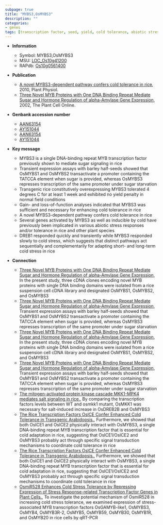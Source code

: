 ```yaml
---
subpage: true
title: "MYBS3,OsMYBS3"
description: ""
categories:
- genes
tags: [transcription factor, seed, yield, cold tolerance, abiotic stress, cold stress]
---
```


* **Information**  
    + Symbol: MYBS3,OsMYBS3  
    + MSU: [LOC_Os10g41200](http://rice.plantbiology.msu.edu/cgi-bin/ORF_infopage.cgi?orf=LOC_Os10g41200)  
    + RAPdb: [Os10g0561400](http://rapdb.dna.affrc.go.jp/viewer/gbrowse_details/irgsp1?name=Os10g0561400)  

* **Publication**  
    + [A novel MYBS3-dependent pathway confers cold tolerance in rice](http://www.ncbi.nlm.nih.gov/pubmed?term=A+novel+MYBS3-dependent+pathway+confers+cold+tolerance+in+rice%5BTitle%5D), 2010, Plant Physiol.
    + [Three Novel MYB Proteins with One DNA Binding Repeat Mediate Sugar and Hormone Regulation of alpha-Amylase Gene Expression](http://www.ncbi.nlm.nih.gov/pubmed?term=Three+Novel+MYB+Proteins+with+One+DNA+Binding+Repeat+Mediate+Sugar+and+Hormone+Regulation+of+alpha-Amylase+Gene+Expression%5BTitle%5D), 2002, The Plant Cell Online.

* **Genbank accession number**  
    + [AAN63154](http://www.ncbi.nlm.nih.gov/nuccore/AAN63154)
    + [AY151044](http://www.ncbi.nlm.nih.gov/nuccore/AY151044)
    + [AAN63154](http://www.ncbi.nlm.nih.gov/nuccore/AAN63154)
    + [AY151044](http://www.ncbi.nlm.nih.gov/nuccore/AY151044)

* **Key message**  
    + MYBS3 is a single DNA-binding repeat MYB transcription factor previously shown to mediate sugar signaling in rice
    + Transient expression assays with barley half-seeds showed that OsMYBS1 and OsMYBS2 transactivate a promoter containing the TATCCA element when sugar is provided, whereas OsMYBS3 represses transcription of the same promoter under sugar starvation
    + Transgenic rice constitutively overexpressing MYBS3 tolerated 4 degrees C for at least 1 week and exhibited no yield penalty in normal field conditions
    + Gain- and loss-of-function analyses indicated that MYBS3 was sufficient and necessary for enhancing cold tolerance in rice
    + A novel MYBS3-dependent pathway confers cold tolerance in rice
    + Several genes activated by MYBS3 as well as inducible by cold have previously been implicated in various abiotic stress responses and/or tolerance in rice and other plant species
    + DREB1 responded quickly and transiently while MYBS3 responded slowly to cold stress, which suggests that distinct pathways act sequentially and complementarily for adapting short- and long-term cold stress in rice

* **Connection**  
    + [Three Novel MYB Proteins with One DNA Binding Repeat Mediate Sugar and Hormone Regulation of alpha-Amylase Gene Expression](http://www.ncbi.nlm.nih.gov/pubmed?term=Three+Novel+MYB+Proteins+with+One+DNA+Binding+Repeat+Mediate+Sugar+and+Hormone+Regulation+of+alpha-Amylase+Gene+Expression%5BTitle%5D), In the present study, three cDNA clones encoding novel MYB proteins with single DNA binding domains were isolated from a rice suspension cell cDNA library and designated OsMYBS1, OsMYBS2, and OsMYBS3
    + [Three Novel MYB Proteins with One DNA Binding Repeat Mediate Sugar and Hormone Regulation of alpha-Amylase Gene Expression](http://www.ncbi.nlm.nih.gov/pubmed?term=Three+Novel+MYB+Proteins+with+One+DNA+Binding+Repeat+Mediate+Sugar+and+Hormone+Regulation+of+alpha-Amylase+Gene+Expression%5BTitle%5D), Transient expression assays with barley half-seeds showed that OsMYBS1 and OsMYBS2 transactivate a promoter containing the TATCCA element when sugar is provided, whereas OsMYBS3 represses transcription of the same promoter under sugar starvation
    + [Three Novel MYB Proteins with One DNA Binding Repeat Mediate Sugar and Hormone Regulation of alpha-Amylase Gene Expression](http://www.ncbi.nlm.nih.gov/pubmed?term=Three+Novel+MYB+Proteins+with+One+DNA+Binding+Repeat+Mediate+Sugar+and+Hormone+Regulation+of+alpha-Amylase+Gene+Expression%5BTitle%5D), In the present study, three cDNA clones encoding novel MYB proteins with single DNA binding domains were isolated from a rice suspension cell cDNA library and designated OsMYBS1, OsMYBS2, and OsMYBS3
    + [Three Novel MYB Proteins with One DNA Binding Repeat Mediate Sugar and Hormone Regulation of alpha-Amylase Gene Expression](http://www.ncbi.nlm.nih.gov/pubmed?term=Three+Novel+MYB+Proteins+with+One+DNA+Binding+Repeat+Mediate+Sugar+and+Hormone+Regulation+of+alpha-Amylase+Gene+Expression%5BTitle%5D), Transient expression assays with barley half-seeds showed that OsMYBS1 and OsMYBS2 transactivate a promoter containing the TATCCA element when sugar is provided, whereas OsMYBS3 represses transcription of the same promoter under sugar starvation
    + [The mitogen-activated protein kinase cascade MKK1-MPK4 mediates salt signaling in rice.](http://www.ncbi.nlm.nih.gov/pubmed?term=The+mitogen-activated+protein+kinase+cascade+MKK1-MPK4+mediates+salt+signaling+in+rice.%5BTitle%5D), By comparing the transcription factors levels between WT and osmkk1 mutant, OsMKK1 was necessary for salt-induced increase in OsDREB2B and OsMYBS3
    + [The Rice Transcription Factors OsICE Confer Enhanced Cold Tolerance in Transgenic Arabidopsis.](http://www.ncbi.nlm.nih.gov/pubmed?term=The+Rice+Transcription+Factors+OsICE+Confer+Enhanced+Cold+Tolerance+in+Transgenic+Arabidopsis.%5BTitle%5D),  Furthermore, we showed that both OsICE1 and OsICE2 physically interact with OsMYBS3, a single DNA-binding repeat MYB transcription factor that is essential for cold adaptation in rice, suggesting that OsICE1/OsICE2 and OsMYBS3 probably act through specific signal transduction mechanisms to coordinate cold tolerance in rice
    + [The Rice Transcription Factors OsICE Confer Enhanced Cold Tolerance in Transgenic Arabidopsis.](http://www.ncbi.nlm.nih.gov/pubmed?term=The+Rice+Transcription+Factors+OsICE+Confer+Enhanced+Cold+Tolerance+in+Transgenic+Arabidopsis.%5BTitle%5D),  Furthermore, we showed that both OsICE1 and OsICE2 physically interact with OsMYBS3, a single DNA-binding repeat MYB transcription factor that is essential for cold adaptation in rice, suggesting that OsICE1/OsICE2 and OsMYBS3 probably act through specific signal transduction mechanisms to coordinate cold tolerance in rice
    + [OsmiR528 Enhances Cold Stress Tolerance by Repressing Expression of Stress Response-related Transcription Factor Genes in Plant Cells.](http://www.ncbi.nlm.nih.gov/pubmed?term=OsmiR528+Enhances+Cold+Stress+Tolerance+by+Repressing+Expression+of+Stress+Response-related+Transcription+Factor+Genes+in+Plant+Cells.%5BTitle%5D), To investigate the potential mechanism of OsmiR528 in increasing cold stress tolerance, we examined expression of stress-associated MYB transcription factors OsGAMYB-like1, OsMYBS3, OsMYB4, OsMYB3R-2, OsMYB5, OsMYB59, OsMYB30, OsMYB1R, and OsMYB20 in rice cells by qRT-PCR



